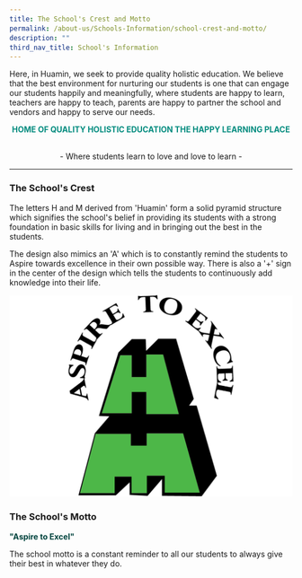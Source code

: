 ```yaml
---
title: The School's Crest and Motto
permalink: /about-us/Schools-Information/school-crest-and-motto/
description: ""
third_nav_title: School's Information
---
```

Here, in Huamin, we seek to provide quality holistic education. We believe that the best environment for nurturing our students is one that can engage our students happily and meaningfully, where students are happy to learn, teachers are happy to teach, parents are happy to partner the school and vendors and happy to serve our needs.
	
<center><b><p style="color:#038C7F;" style="font-family:Lucida Grande;"> HOME OF QUALITY HOLISTIC EDUCATION THE HAPPY LEARNING PLACE </p></b>
<br>- Where students learn to love and love to learn -</center>
<hr>

### The School's Crest
The letters H and M derived from 'Huamin' form a solid pyramid structure which signifies the school's belief in providing its students with a strong foundation in basic skills for living and in bringing out the best in the students.

The design also mimics an 'A' which is to constantly remind the students to Aspire towards excellence in their own possible way. There is also a '+' sign in the center of the design which tells the students to continuously add knowledge into their life.

![](/images/School%20Logo%20Version%202022%20Aug.jpg)

### The School's Motto

<p style="color:#00433D;"><b>"Aspire to Excel"</p></b>
The school motto is a constant reminder to all our students to always give their best in whatever they do.
